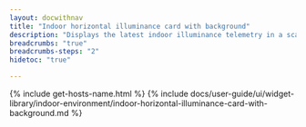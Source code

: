 ```yaml
---
layout: docwithnav
title: "Indoor horizontal illuminance card with background"
description: "Displays the latest indoor illuminance telemetry in a scalable horizontal layout with the background image."
breadcrumbs: "true"
breadcrumbs-steps: "2"
hidetoc: "true"

---
```

{% include get-hosts-name.html %}
{% include docs/user-guide/ui/widget-library/indoor-environment/indoor-horizontal-illuminance-card-with-background.md %}
